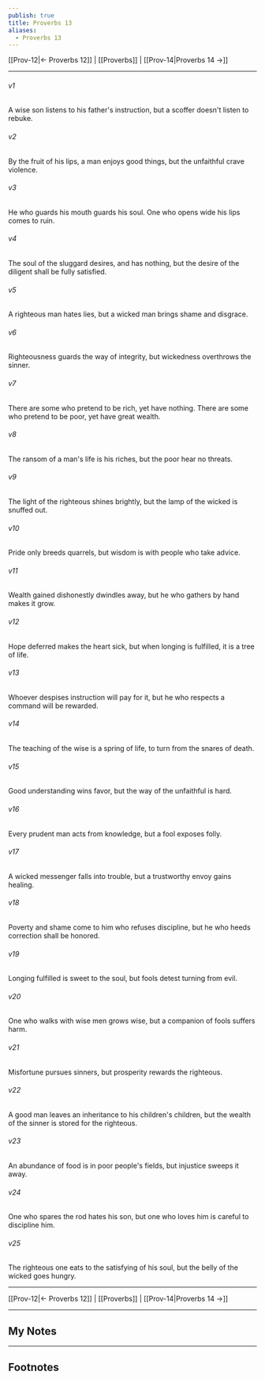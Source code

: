 ```yaml
---
publish: true
title: Proverbs 13
aliases:
  - Proverbs 13
---
```


[[Prov-12|← Proverbs 12]] | [[Proverbs]] | [[Prov-14|Proverbs 14 →]]
***



###### v1 
A wise son listens to his father's instruction, but a scoffer doesn't listen to rebuke. 

###### v2 
By the fruit of his lips, a man enjoys good things, but the unfaithful crave violence. 

###### v3 
He who guards his mouth guards his soul. One who opens wide his lips comes to ruin. 

###### v4 
The soul of the sluggard desires, and has nothing, but the desire of the diligent shall be fully satisfied. 

###### v5 
A righteous man hates lies, but a wicked man brings shame and disgrace. 

###### v6 
Righteousness guards the way of integrity, but wickedness overthrows the sinner. 

###### v7 
There are some who pretend to be rich, yet have nothing. There are some who pretend to be poor, yet have great wealth. 

###### v8 
The ransom of a man's life is his riches, but the poor hear no threats. 

###### v9 
The light of the righteous shines brightly, but the lamp of the wicked is snuffed out. 

###### v10 
Pride only breeds quarrels, but wisdom is with people who take advice. 

###### v11 
Wealth gained dishonestly dwindles away, but he who gathers by hand makes it grow. 

###### v12 
Hope deferred makes the heart sick, but when longing is fulfilled, it is a tree of life. 

###### v13 
Whoever despises instruction will pay for it, but he who respects a command will be rewarded. 

###### v14 
The teaching of the wise is a spring of life, to turn from the snares of death. 

###### v15 
Good understanding wins favor, but the way of the unfaithful is hard. 

###### v16 
Every prudent man acts from knowledge, but a fool exposes folly. 

###### v17 
A wicked messenger falls into trouble, but a trustworthy envoy gains healing. 

###### v18 
Poverty and shame come to him who refuses discipline, but he who heeds correction shall be honored. 

###### v19 
Longing fulfilled is sweet to the soul, but fools detest turning from evil. 

###### v20 
One who walks with wise men grows wise, but a companion of fools suffers harm. 

###### v21 
Misfortune pursues sinners, but prosperity rewards the righteous. 

###### v22 
A good man leaves an inheritance to his children's children, but the wealth of the sinner is stored for the righteous. 

###### v23 
An abundance of food is in poor people's fields, but injustice sweeps it away. 

###### v24 
One who spares the rod hates his son, but one who loves him is careful to discipline him. 

###### v25 
The righteous one eats to the satisfying of his soul, but the belly of the wicked goes hungry.

***
[[Prov-12|← Proverbs 12]] | [[Proverbs]] | [[Prov-14|Proverbs 14 →]]

---
## My Notes

---
## Footnotes